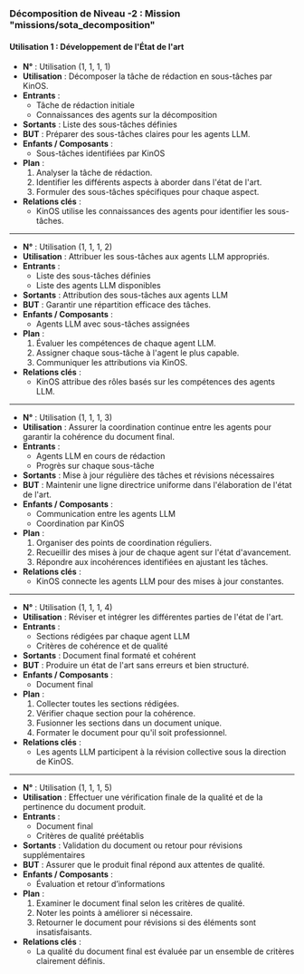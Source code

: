 ### Décomposition de Niveau -2 : Mission "missions/sota_decomposition"

#### Utilisation 1 : Développement de l'État de l'art
- **N°** : Utilisation (1, 1, 1, 1)
- **Utilisation** : Décomposer la tâche de rédaction en sous-tâches par KinOS.
- **Entrants** : 
  - Tâche de rédaction initiale
  - Connaissances des agents sur la décomposition
- **Sortants** : Liste des sous-tâches définies
- **BUT** : Préparer des sous-tâches claires pour les agents LLM.
- **Enfants / Composants** : 
  - Sous-tâches identifiées par KinOS
- **Plan** :
  1. Analyser la tâche de rédaction.
  2. Identifier les différents aspects à aborder dans l'état de l'art.
  3. Formuler des sous-tâches spécifiques pour chaque aspect.
- **Relations clés** :
  - KinOS utilise les connaissances des agents pour identifier les sous-tâches.

---

- **N°** : Utilisation (1, 1, 1, 2)
- **Utilisation** : Attribuer les sous-tâches aux agents LLM appropriés.
- **Entrants** : 
  - Liste des sous-tâches définies
  - Liste des agents LLM disponibles
- **Sortants** : Attribution des sous-tâches aux agents LLM
- **BUT** : Garantir une répartition efficace des tâches.
- **Enfants / Composants** : 
  - Agents LLM avec sous-tâches assignées
- **Plan** :
  1. Évaluer les compétences de chaque agent LLM.
  2. Assigner chaque sous-tâche à l'agent le plus capable.
  3. Communiquer les attributions via KinOS.
- **Relations clés** :
  - KinOS attribue des rôles basés sur les compétences des agents LLM.

---

- **N°** : Utilisation (1, 1, 1, 3)
- **Utilisation** : Assurer la coordination continue entre les agents pour garantir la cohérence du document final.
- **Entrants** : 
  - Agents LLM en cours de rédaction
  - Progrès sur chaque sous-tâche
- **Sortants** : Mise à jour régulière des tâches et révisions nécessaires
- **BUT** : Maintenir une ligne directrice uniforme dans l'élaboration de l'état de l'art.
- **Enfants / Composants** : 
  - Communication entre les agents LLM
  - Coordination par KinOS
- **Plan** :
  1. Organiser des points de coordination réguliers.
  2. Recueillir des mises à jour de chaque agent sur l'état d'avancement.
  3. Répondre aux incohérences identifiées en ajustant les tâches.
- **Relations clés** :
  - KinOS connecte les agents LLM pour des mises à jour constantes.

---

- **N°** : Utilisation (1, 1, 1, 4)
- **Utilisation** : Réviser et intégrer les différentes parties de l'état de l'art.
- **Entrants** : 
  - Sections rédigées par chaque agent LLM
  - Critères de cohérence et de qualité
- **Sortants** : Document final formaté et cohérent
- **BUT** : Produire un état de l'art sans erreurs et bien structuré.
- **Enfants / Composants** : 
  - Document final
- **Plan** :
  1. Collecter toutes les sections rédigées.
  2. Vérifier chaque section pour la cohérence.
  3. Fusionner les sections dans un document unique.
  4. Formater le document pour qu'il soit professionnel.
- **Relations clés** :
  - Les agents LLM participent à la révision collective sous la direction de KinOS.

---

- **N°** : Utilisation (1, 1, 1, 5)
- **Utilisation** : Effectuer une vérification finale de la qualité et de la pertinence du document produit.
- **Entrants** : 
  - Document final
  - Critères de qualité préétablis
- **Sortants** : Validation du document ou retour pour révisions supplémentaires
- **BUT** : Assurer que le produit final répond aux attentes de qualité.
- **Enfants / Composants** : 
  - Évaluation et retour d’informations
- **Plan** :
  1. Examiner le document final selon les critères de qualité.
  2. Noter les points à améliorer si nécessaire.
  3. Retourner le document pour révisions si des éléments sont insatisfaisants.
- **Relations clés** :
  - La qualité du document final est évaluée par un ensemble de critères clairement définis.